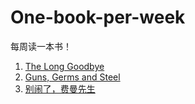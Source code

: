 # One-book-per-week

每周读一本书！

1. [The Long Goodbye]
2. [Guns, Germs and Steel]
3. [别闹了，费曼先生]

[The Long Goodbye]:The_Long_Goodbye.md
[Guns, Germs and Steel]:Guns_Germs_and_Steel.md
[别闹了，费曼先生]: Surely_You_re_Joking_Mr_Feynman.md
